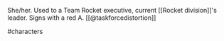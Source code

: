 She/her. Used to a Team Rocket executive, current [[Rocket division]]'s leader. Signs with a red A. [[@taskforcedistortion]]

#characters 